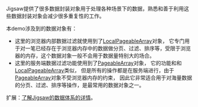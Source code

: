 

Jigsaw提供了很多数据封装对象用于处理各种场景下的数据，熟悉和善于利用这些数据封装对象会减少很多重复性的工作。

本demo涉及到的数据对象有：
- 这里的浏览器内部数据过滤就使用到了[LocalPageableArray](/components/api/class/LocalPageableArray)对象，
它专门用于对一笔已经存在于浏览器内存中的数据做分页、过滤、排序等，受限于浏览器的内存，这个数据对象一般不会用于数据量特别大的场合。
- 这里的服务端数据过滤功能使用到了[PageableArray](/components/api/class/PageableArray)对象，
它的功能和和[LocalPageableArray](/components/api/class/LocalPageableArray)类似，
但是所有的操作都是在服务端进行，由于[PageableArray](/components/api/class/PageableArray)对象不受浏览器内存的约束，
因此它非常适合用于对海量数据的分页、过滤、排序等操作，是最常用的数据对象之一。

扩展：[了解Jigsaw的数据体系的详情](/components/api/interface/IComponentData)。
